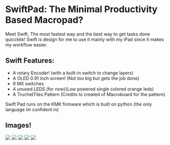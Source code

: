 # SwiftPad: The Minimal Productivity Based Macropad?

Meet Swift, The most fastest way and the best way to get tasks done quicckkk! 
Swift is design for me to use it mainly with my iPad since it makes my workflow easier. 


## Swift Features:
- A rotary Encoder! (with a built-in switch to change layers)
- A OLED 0.91 inch screen! (Not too big but gets the job done)
- 9 MX switches
- 4 unused LEDS (for now)(Low powered single colored orange leds)
- A TruchetTiles Pattern (Credits to created of Macroboard for the pattern)

Swift Pad runs on the KMK firmware which is built on python (the only language im confident in)
## Images!

![](https://cloud-362soi2pi-hack-club-bot.vercel.app/0image.png)
![](https://cloud-362soi2pi-hack-club-bot.vercel.app/1image.png)
![](https://cloud-362soi2pi-hack-club-bot.vercel.app/2image.png)
![](https://cloud-362soi2pi-hack-club-bot.vercel.app/3image.png)
![](https://cloud-362soi2pi-hack-club-bot.vercel.app/4image.png)

